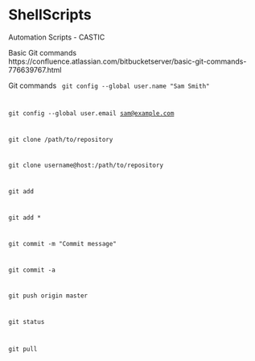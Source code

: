 # ShellScripts
Automation Scripts - CASTIC 

<p>
Basic Git commands <br>
https://confluence.atlassian.com/bitbucketserver/basic-git-commands-776639767.html <br>



Git commands
<code>
git config --global user.name "Sam Smith"

git config --global user.email sam@example.com

git clone /path/to/repository

git clone username@host:/path/to/repository

git add <filename>

git add *

git commit -m "Commit message"

git commit -a

git push origin master

git status

git pull
</code>

</p>
